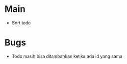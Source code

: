 # Main
  <!-- - Tambahkan fungsi untuk menyimpan data ke file external -->
  <!-- - Buat test untuk keseluruhan fungsi terutama fungsi save & load -->
  <!-- - Tambahkan fitur untuk mengirim note -->
  <!-- - Tambahkan fitur menerima sharing note -->
  <!-- - Tambah todo dengan relasi -->
  <!-- - Tampilkan todo -->
  <!-- - Hapus Notebook -->
  <!-- - Undo hapus notebook -->
  <!-- - Hapus todo -->
  <!-- - Sort todo by degree -->
  <!-- - What to do -->
  <!-- - Remove user -->
  - Sort todo


# Bugs
  - Todo masih bisa ditambahkan ketika ada id yang sama
